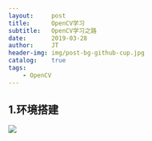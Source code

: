 ```yaml
---
layout:     post
title:      OpenCV学习
subtitle:   OpenCV学习之路
date:       2019-03-28
author:     JT
header-img: img/post-bg-github-cup.jpg
catalog:    true
tags:
    - OpenCV
---
```


## 1.环境搭建

 





![](https://wtj900.github.io/img/ffmpeg/音频编解码过程.png)




















